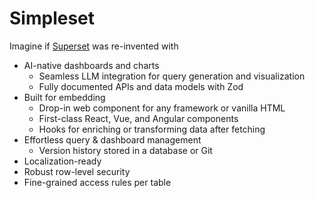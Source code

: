 # Simpleset

Imagine if [Superset](https://superset.apache.org/) was re-invented with
* AI-native dashboards and charts
  * Seamless LLM integration for query generation and visualization
  * Fully documented APIs and data models with Zod
* Built for embedding
  * Drop-in web component for any framework or vanilla HTML
  * First-class React, Vue, and Angular components
  * Hooks for enriching or transforming data after fetching
* Effortless query & dashboard management
  * Version history stored in a database or Git
* Localization-ready
* Robust row-level security
* Fine-grained access rules per table